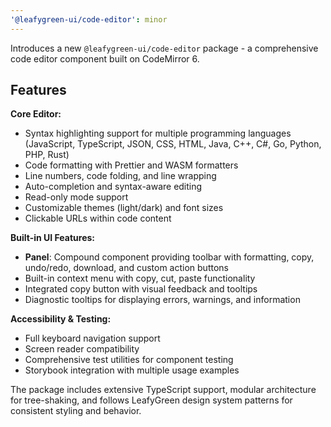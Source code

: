 ```yaml
---
'@leafygreen-ui/code-editor': minor
---
```


Introduces a new `@leafygreen-ui/code-editor` package - a comprehensive code editor component built on CodeMirror 6.

## Features

**Core Editor:**
- Syntax highlighting support for multiple programming languages (JavaScript, TypeScript, JSON, CSS, HTML, Java, C++, C#, Go, Python, PHP, Rust)
- Code formatting with Prettier and WASM formatters
- Line numbers, code folding, and line wrapping
- Auto-completion and syntax-aware editing
- Read-only mode support
- Customizable themes (light/dark) and font sizes
- Clickable URLs within code content

**Built-in UI Features:**
- **Panel**: Compound component providing toolbar with formatting, copy, undo/redo, download, and custom action buttons
- Built-in context menu with copy, cut, paste functionality
- Integrated copy button with visual feedback and tooltips
- Diagnostic tooltips for displaying errors, warnings, and information

**Accessibility & Testing:**
- Full keyboard navigation support
- Screen reader compatibility
- Comprehensive test utilities for component testing
- Storybook integration with multiple usage examples

The package includes extensive TypeScript support, modular architecture for tree-shaking, and follows LeafyGreen design system patterns for consistent styling and behavior.
